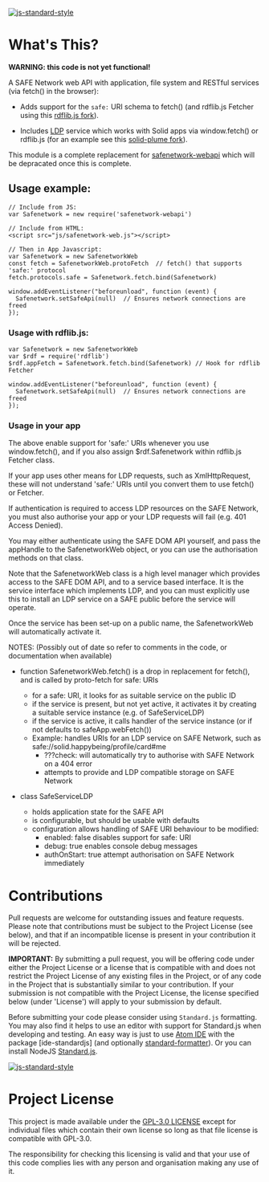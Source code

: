 [![js-standard-style](https://img.shields.io/badge/code%20style-standard-brightgreen.svg?style=flat)](https://github.com/standard/standard)

# What's This?

**WARNING: this code is not yet functional!**

A SAFE Network web API with application, file system and RESTful services (via fetch() in the browser):

- Adds support for the `safe:` URI schema to fetch() (and rdflib.js Fetcher using this [rdflib.js fork](https://github.com/theWebalyst/rdflib.js/tree/feature/safenetwork)).

- Includes [LDP](https://www.w3.org/TR/ldp/) service which works with Solid apps via window.fetch() or
rdflib.js (for an example see this [solid-plume fork](https://github.com/theWebalyst/solid-plume/tree/safenetwork-poc)).

This module is a complete replacement for [safenetwork-webapi](https://github.com/theWebalyst/safenetwork-webapi) which will be depracated once this is complete.

## Usage example:

```
// Include from JS:
var Safenetwork = new require('safenetwork-webapi')

// Include from HTML:
<script src="js/safenetwork-web.js"></script>

// Then in App Javascript:
var Safenetwork = new SafenetworkWeb
const fetch = SafenetworkWeb.protoFetch  // fetch() that supports 'safe:' protocol
fetch.protocols.safe = Safenetwork.fetch.bind(Safenetwork)

window.addEventListener("beforeunload", function (event) {
  Safenetwork.setSafeApi(null)  // Ensures network connections are freed
});
```

### Usage with rdflib.js:

```
var Safenetwork = new SafenetworkWeb
var $rdf = require('rdflib')
$rdf.appFetch = Safenetwork.fetch.bind(Safenetwork) // Hook for rdflib Fetcher

window.addEventListener("beforeunload", function (event) {
  Safenetwork.setSafeApi(null)  // Ensures network connections are freed
});
```

### Usage in your app

The above enable support for 'safe:' URIs whenever you use window.fetch(),
and if you also assign $rdf.Safenetwork within rdflib.js Fetcher class.

If your app uses other means for LDP requests, such as XmlHttpRequest,
these will not understand 'safe:' URIs until you convert them to
use fetch() or Fetcher.

If authentication is required to access LDP resources on the SAFE Network,
you must also authorise your app or your LDP requests will fail
(e.g. 401 Access Denied).

You may either authenticate using the SAFE DOM API yourself, and pass
the appHandle to the SafenetworkWeb object, or you can use the
authorisation methods on that class.

Note that the SafenetworkWeb class is a high level manager which
provides access to the SAFE DOM API, and to a service based interface.
It is the service interface which implements LDP, and you can
must explicitly use this to install an LDP service on a SAFE public
before the service will operate.

Once the service has been set-up on a public name, the SafenetworkWeb
will automatically activate it.


NOTES:
(Possibly out of date so refer to comments in the code, or documentation when available)

* function SafenetworkWeb.fetch() is a drop in replacement for fetch(), and is called by proto-fetch for safe: URIs
	* for a safe: URI, it looks for as suitable service on the public ID
	* if the service is present, but not yet active, it activates it by creating a suitable service instance (e.g. of SafeServiceLDP)
	* if the service is active, it calls handler of the service instance (or if not defaults to safeApp.webFetch())
	* Example: handles URIs for an LDP service on SAFE Network, such as  safe://solid.happybeing/profile/card#me
		* ???check: will automatically try to authorise with SAFE Network on a 404 error
		* attempts to provide and LDP compatible storage on SAFE Network

* class SafeServiceLDP
	* holds application state for the SAFE API
	* is configurable, but should be usable with defaults
	* configuration allows handling of SAFE URI behaviour to be modified:
		* enabled:		false disables support for safe: URI
		* debug:			true enables console debug messages
		* authOnStart:	true attempt authorisation on SAFE Network immediately

# Contributions
Pull requests are welcome for outstanding issues and feature requests. Please note that contributions must be subject to the Project License (see below), and that if an incompatible license is present in your contribution it will be rejected.

**IMPORTANT:** By submitting a pull request, you will be offering code under either the Project License or a license that is compatible with and does not restrict the Project License of any existing files in the Project, or of any code in the Project that is substantially similar to your contribution. If your submission is not compatible with the Project License, the license specified below (under 'License') will apply to your submission by default.

Before submitting your code please consider using `Standard.js` formatting. You may also find it helps to use an editor with support for Standard.js when developing and testing. An easy way is just to use [Atom IDE](https://atom.io/packages/atom-ide-ui) with the package [ide-standardjs] (and optionally [standard-formatter](https://atom.io/packages/standard-formatter)). Or you can install NodeJS [Standard.js](https://standardjs.com/).

[![js-standard-style](https://cdn.rawgit.com/feross/standard/master/badge.svg)](https://github.com/standard/standard)

# Project License
This project is made available under the [GPL-3.0 LICENSE](https://opensource.org/licenses/GPL-3.0) except for individual files which contain their own license so long as that file license is compatible with GPL-3.0.

The responsibility for checking this licensing is valid and that your use of this code complies lies with any person and organisation making any use of it.
